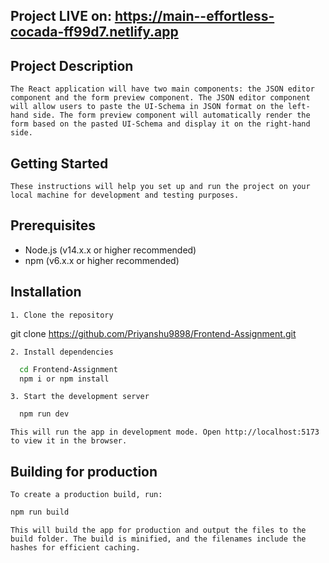 ## Project LIVE on: https://main--effortless-cocada-ff99d7.netlify.app

## Project Description
    The React application will have two main components: the JSON editor component and the form preview component. The JSON editor component will allow users to paste the UI-Schema in JSON format on the left-hand side. The form preview component will automatically render the form based on the pasted UI-Schema and display it on the right-hand side.

## Getting Started
    These instructions will help you set up and run the project on your local machine for development and testing purposes.

## Prerequisites
- Node.js (v14.x.x or higher recommended)
- npm (v6.x.x or higher recommended)

## Installation

    1. Clone the repository
  git clone https://github.com/Priyanshu9898/Frontend-Assignment.git


    2. Install dependencies 
```bash
  cd Frontend-Assignment
  npm i or npm install
```


    3. Start the development server
```bash
  npm run dev
```

    This will run the app in development mode. Open http://localhost:5173 to view it in the browser.

## Building for production
    To create a production build, run:

```bash
npm run build
```

    This will build the app for production and output the files to the build folder. The build is minified, and the filenames include the hashes for efficient caching.

